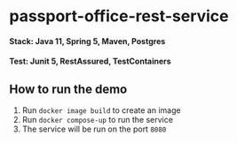 # passport-office-rest-service
#### Stack: Java 11, Spring 5, Maven, Postgres
#### Test: Junit 5, RestAssured, TestContainers
## How to run the demo
1. Run `docker image build` to create an image
2. Run `docker compose-up` to run the service
3. The service will be run on the port `8080`
